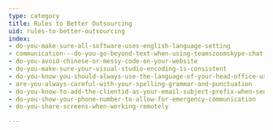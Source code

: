 ```yaml
---
type: category
title: Rules to Better Outsourcing
uid: rules-to-better-outsourcing
index:
- do-you-make-sure-all-software-uses-english-language-setting
- communication---do-you-go-beyond-text-when-using-teamszoomskype-chat
- do-you-avoid-chinese-or-messy-code-on-your-website
- do-you-make-sure-your-visual-studio-encoding-is-consistent
- do-you-know-you-should-always-use-the-language-of-your-head-office-usually-english
- are-you-always-careful-with-your-spelling-grammar-and-punctuation
- do-you-know-to-add-the-clientid-as-your-email-subject-prefix-when-sending-an-email-regarding-a-client
- do-you-show-your-phone-number-to-allow-for-emergency-communication
- do-you-share-screens-when-working-remotely

---
```



